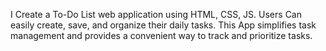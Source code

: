 I Create a To-Do List web application using HTML, CSS, JS. Users Can easily create, save, and organize their daily tasks. This App simplifies task management and provides a convenient way to track and prioritize tasks.
